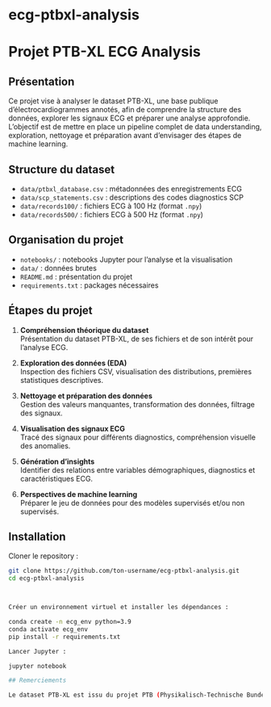# ecg-ptbxl-analysis
# Projet PTB-XL ECG Analysis

## Présentation

Ce projet vise à analyser le dataset PTB-XL, une base publique d’électrocardiogrammes annotés, afin de comprendre la structure des données, explorer les signaux ECG et préparer une analyse approfondie. L’objectif est de mettre en place un pipeline complet de data understanding, exploration, nettoyage et préparation avant d’envisager des étapes de machine learning.

## Structure du dataset

- `data/ptbxl_database.csv` : métadonnées des enregistrements ECG  
- `data/scp_statements.csv` : descriptions des codes diagnostics SCP  
- `data/records100/` : fichiers ECG à 100 Hz (format `.npy`)  
- `data/records500/` : fichiers ECG à 500 Hz (format `.npy`)  

## Organisation du projet

- `notebooks/` : notebooks Jupyter pour l’analyse et la visualisation  
- `data/` : données brutes  
- `README.md` : présentation du projet  
- `requirements.txt` : packages nécessaires  

## Étapes du projet

1. **Compréhension théorique du dataset**  
   Présentation du dataset PTB-XL, de ses fichiers et de son intérêt pour l’analyse ECG.  
   
2. **Exploration des données (EDA)**  
   Inspection des fichiers CSV, visualisation des distributions, premières statistiques descriptives.  

3. **Nettoyage et préparation des données**  
   Gestion des valeurs manquantes, transformation des données, filtrage des signaux.  

4. **Visualisation des signaux ECG**  
   Tracé des signaux pour différents diagnostics, compréhension visuelle des anomalies.  

5. **Génération d’insights**  
   Identifier des relations entre variables démographiques, diagnostics et caractéristiques ECG.  

6. **Perspectives de machine learning**  
   Préparer le jeu de données pour des modèles supervisés et/ou non supervisés.




## Installation

Cloner le repository :

```bash
git clone https://github.com/ton-username/ecg-ptbxl-analysis.git
cd ecg-ptbxl-analysis



Créer un environnement virtuel et installer les dépendances :

conda create -n ecg_env python=3.9
conda activate ecg_env
pip install -r requirements.txt

Lancer Jupyter :

jupyter notebook

## Remerciements

Le dataset PTB-XL est issu du projet PTB (Physikalisch-Technische Bundesanstalt) et est accessible via Kaggle.
